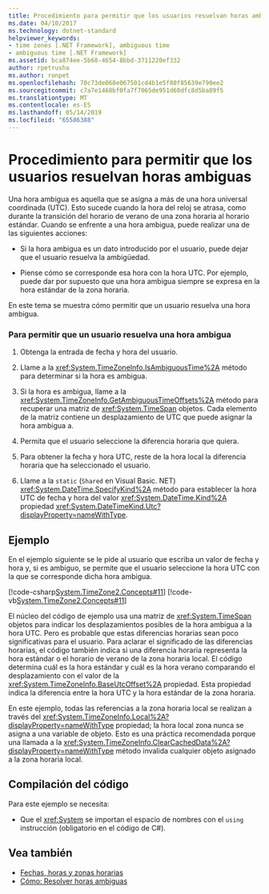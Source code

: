 ```yaml
---
title: Procedimiento para permitir que los usuarios resuelvan horas ambiguas
ms.date: 04/10/2017
ms.technology: dotnet-standard
helpviewer_keywords:
- time zones [.NET Framework], ambiguous time
- ambiguous time [.NET Framework]
ms.assetid: bca874ee-5b68-4654-8bbd-3711220ef332
author: rpetrusha
ms.author: ronpet
ms.openlocfilehash: 70c73de068e067501cd4b1e5f80f85639e790ee2
ms.sourcegitcommit: c7a7e1468bf0fa7f7065de951d60dfc8d5ba89f5
ms.translationtype: MT
ms.contentlocale: es-ES
ms.lasthandoff: 05/14/2019
ms.locfileid: "65586388"
---
```

# <a name="how-to-let-users-resolve-ambiguous-times"></a>Procedimiento para permitir que los usuarios resuelvan horas ambiguas

Una hora ambigua es aquella que se asigna a más de una hora universal coordinada (UTC). Esto sucede cuando la hora del reloj se atrasa, como durante la transición del horario de verano de una zona horaria al horario estándar. Cuando se enfrente a una hora ambigua, puede realizar una de las siguientes acciones:

* Si la hora ambigua es un dato introducido por el usuario, puede dejar que el usuario resuelva la ambigüedad.

* Piense cómo se corresponde esa hora con la hora UTC. Por ejemplo, puede dar por supuesto que una hora ambigua siempre se expresa en la hora estándar de la zona horaria.

En este tema se muestra cómo permitir que un usuario resuelva una hora ambigua.

### <a name="to-let-a-user-resolve-an-ambiguous-time"></a>Para permitir que un usuario resuelva una hora ambigua

1. Obtenga la entrada de fecha y hora del usuario.

2. Llame a la <xref:System.TimeZoneInfo.IsAmbiguousTime%2A> método para determinar si la hora es ambigua.

3. Si la hora es ambigua, llame a la <xref:System.TimeZoneInfo.GetAmbiguousTimeOffsets%2A> método para recuperar una matriz de <xref:System.TimeSpan> objetos. Cada elemento de la matriz contiene un desplazamiento de UTC que puede asignar la hora ambigua a.

4. Permita que el usuario seleccione la diferencia horaria que quiera.

5. Para obtener la fecha y hora UTC, reste de la hora local la diferencia horaria que ha seleccionado el usuario.

6. Llame a la `static` (`Shared` en Visual Basic. NET) <xref:System.DateTime.SpecifyKind%2A> método para establecer la hora UTC de fecha y hora del valor <xref:System.DateTime.Kind%2A> propiedad <xref:System.DateTimeKind.Utc?displayProperty=nameWithType>.

## <a name="example"></a>Ejemplo

En el ejemplo siguiente se le pide al usuario que escriba un valor de fecha y hora y, si es ambiguo, se permite que el usuario seleccione la hora UTC con la que se corresponde dicha hora ambigua.

[!code-csharp[System.TimeZone2.Concepts#11](../../../samples/snippets/csharp/VS_Snippets_CLR_System/system.TimeZone2.Concepts/CS/TimeZone2Concepts.cs#11)]
[!code-vb[System.TimeZone2.Concepts#11](../../../samples/snippets/visualbasic/VS_Snippets_CLR_System/system.TimeZone2.Concepts/VB/TimeZone2Concepts.vb#11)]

El núcleo del código de ejemplo usa una matriz de <xref:System.TimeSpan> objetos para indicar los desplazamientos posibles de la hora ambigua a la hora UTC. Pero es probable que estas diferencias horarias sean poco significativas para el usuario. Para aclarar el significado de las diferencias horarias, el código también indica si una diferencia horaria representa la hora estándar o el horario de verano de la zona horaria local. El código determina cuál es la hora estándar y cuál es la hora verano comparando el desplazamiento con el valor de la <xref:System.TimeZoneInfo.BaseUtcOffset%2A> propiedad. Esta propiedad indica la diferencia entre la hora UTC y la hora estándar de la zona horaria.

En este ejemplo, todas las referencias a la zona horaria local se realizan a través del <xref:System.TimeZoneInfo.Local%2A?displayProperty=nameWithType> propiedad; la hora local zona nunca se asigna a una variable de objeto. Esto es una práctica recomendada porque una llamada a la <xref:System.TimeZoneInfo.ClearCachedData%2A?displayProperty=nameWithType> método invalida cualquier objeto asignado a la zona horaria local.

## <a name="compiling-the-code"></a>Compilación del código

Para este ejemplo se necesita:

* Que el <xref:System> se importan el espacio de nombres con el `using` instrucción (obligatorio en el código de C#).

## <a name="see-also"></a>Vea también

- [Fechas, horas y zonas horarias](../../../docs/standard/datetime/index.md)
- [Cómo: Resolver horas ambiguas](../../../docs/standard/datetime/resolve-ambiguous-times.md)
